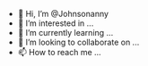 - 👋 Hi, I’m @Johnsonanny
- 👀 I’m interested in ...
- 🌱 I’m currently learning ...
- 💞️ I’m looking to collaborate on ...
- 📫 How to reach me ...

<!---
Johnsonanny/Johnsonanny is a ✨ special ✨ repository because its `README.md` (this file) appears on your GitHub profile.
You can click the Preview link to take a look at your changes.
--->
